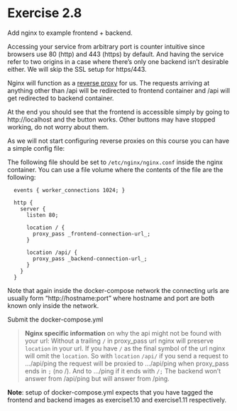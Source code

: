 # Exercise 2.8

Add nginx to example frontend + backend. <br>

Accessing your service from arbitrary port is counter intuitive since browsers use 80 (http) and 443 (https) by default. And having the service refer to two origins in a case where there’s only one backend isn’t desirable either. We will skip the SSL setup for https/443. <br>

Nginx will function as a [reverse proxy](https://en.wikipedia.org/wiki/Reverse_proxy) for us. The requests arriving at anything other than /api will be redirected to frontend container and /api will get redirected to backend container. <br>

At the end you should see that the frontend is accessible simply by going to http://localhost and the button works. Other buttons may have stopped working, do not worry about them. <br>

As we will not start configuring reverse proxies on this course you can have a simple config file: <br>

The following file should be set to `/etc/nginx/nginx.conf` inside the nginx container. You can use a file volume where the contents of the file are the following: <br>

```
  events { worker_connections 1024; }

  http {
    server {
      listen 80;

      location / {
        proxy_pass _frontend-connection-url_;
      }

      location /api/ {
        proxy_pass _backend-connection-url_;
      }
    }
  }
```

Note that again inside the docker-compose network the connecting urls are usually form “http://hostname:port” where hostname and port are both known only inside the network. <br>

Submit the docker-compose.yml <br>

> **Nginx specific information** on why the api might not be found with your url:
Without a trailing `/` in proxy_pass url nginx will preserve `location` in your url.
If you have `/` as the final symbol of the url nginx will omit the `location`.
So with `location` `/api/` if you send a request to …/api/ping the request will be proxied to …/api/ping when proxy_pass ends in `;` (no /). And to …/ping if it ends with `/;` The backend won’t answer from /api/ping but will answer from /ping.

**Note**: setup of docker-compose.yml expects that you have tagged the frontend and backend images as exercise1.10 and exercise1.11 respectively.

